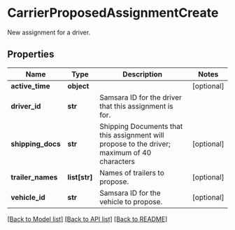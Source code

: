 # CarrierProposedAssignmentCreate

New assignment for a driver.
## Properties
Name | Type | Description | Notes
------------ | ------------- | ------------- | -------------
**active_time** | **object** |  | [optional] 
**driver_id** | **str** | Samsara ID for the driver that this assignment is for. | 
**shipping_docs** | **str** | Shipping Documents that this assignment will propose to the driver; maximum of 40 characters | [optional] 
**trailer_names** | **list[str]** | Names of trailers to propose. | [optional] 
**vehicle_id** | **str** | Samsara ID for the vehicle to propose. | [optional] 

[[Back to Model list]](../README.md#documentation-for-models) [[Back to API list]](../README.md#documentation-for-api-endpoints) [[Back to README]](../README.md)


